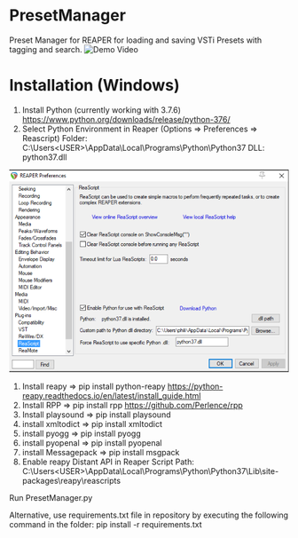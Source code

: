 # PresetManager
Preset Manager for REAPER for loading and saving VSTi Presets with tagging and search.
![Demo Video](/documentation/200422_demo.gif)



# Installation (Windows)
1. Install Python (currently working with 3.7.6) https://www.python.org/downloads/release/python-376/
1. Select Python Environment in Reaper (Options => Preferences => Reascript)
    Folder: C:\Users\<USER>\AppData\Local\Programs\Python\Python37
    DLL: python37.dll
    
![Reaper Python Preferences](/documentation/reaper_setting.png)
1. Install reapy => pip install python-reapy https://python-reapy.readthedocs.io/en/latest/install_guide.html
1. Install RPP => pip install rpp https://github.com/Perlence/rpp
1. Install playsound => pip install playsound
1. install xmltodict => pip install xmltodict
1. install pyogg => pip install pyogg
1. install pyopenal => pip install pyopenal
1. install Messagepack => pip install msgpack
1. Enable reapy Distant API in Reaper
    Script Path: C:\Users\<USER>\AppData\Local\Programs\Python\Python37\Lib\site-packages\reapy\reascripts
    
Run PresetManager.py
   
Alternative, use requirements.txt file in repository by executing the following command in the folder:
pip install -r requirements.txt
    
